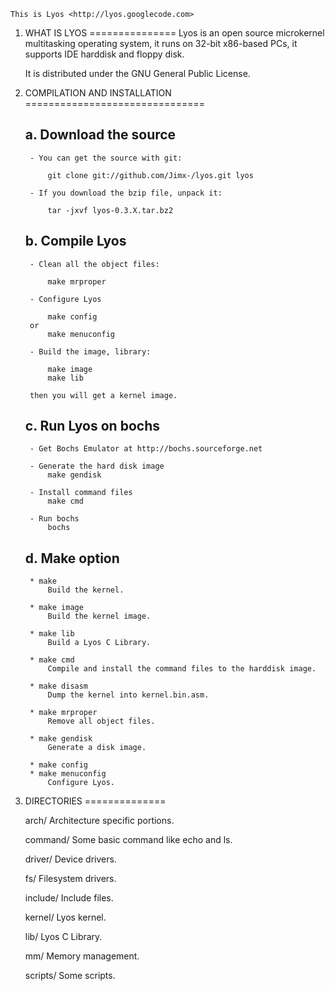	This is Lyos <http://lyos.googlecode.com>

1. WHAT IS LYOS
===============
	Lyos is an open source microkernel multitasking operating system, it runs
	on 32-bit x86-based PCs, it supports IDE harddisk and floppy disk.

	It is distributed under the GNU General Public License.

2. COMPILATION AND INSTALLATION
===============================
	
	a. Download the source
	----------------------
		- You can get the source with git:

			git clone git://github.com/Jimx-/lyos.git lyos

		- If you download the bzip file, unpack it:

			tar -jxvf lyos-0.3.X.tar.bz2

	b. Compile Lyos
	---------------
		- Clean all the object files:

			make mrproper

		- Configure Lyos

			make config
		or
			make menuconfig

		- Build the image, library:

			make image
			make lib

		then you will get a kernel image.

	c. Run Lyos on bochs
	--------------------
		- Get Bochs Emulator at http://bochs.sourceforge.net
		
		- Generate the hard disk image
			make gendisk

		- Install command files
			make cmd

		- Run bochs
			bochs

	d. Make option
	--------------
		* make
			Build the kernel.

		* make image
			Build the kernel image.

		* make lib
			Build a Lyos C Library.

		* make cmd
			Compile and install the command files to the harddisk image.

		* make disasm
			Dump the kernel into kernel.bin.asm.

		* make mrproper
			Remove all object files.

		* make gendisk
			Generate a disk image.

		* make config
		* make menuconfig
			Configure Lyos.
			

3. DIRECTORIES
==============

	arch/
		Architecture specific portions.
	
	command/
		Some basic command like echo and ls.

	driver/
		Device drivers.

	fs/
		Filesystem drivers.

	include/
		Include files.

	kernel/
		Lyos kernel.

	lib/
		Lyos C Library.

	mm/
		Memory management.

	scripts/
		Some scripts.
		
	
		



		

